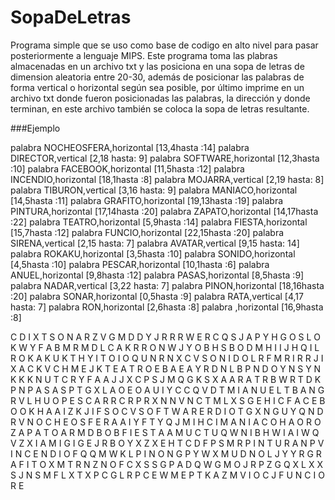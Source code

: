 # SopaDeLetras
Programa simple que se uso como base de codigo en alto nivel para pasar posteriormente a lenguaje MIPS. 
Este programa toma las plabras almacenadas en un archivo txt y las posiciona en una sopa de letras de dimension aleatoria entre 20-30, además de 
posicionar las palabras de forma vertical o horizontal según sea posible, por último imprime en un archivo txt donde fueron posicionadas las palabras,
la dirección y donde terminan, en este archivo también se coloca la sopa de letras resultante.



###Ejemplo

palabra NOCHEOSFERA,horizontal [13,4hasta :14]
palabra DIRECTOR,vertical [2,18 hasta: 9]
palabra SOFTWARE,horizontal [12,3hasta :10]
palabra FACEBOOK,horizontal [11,5hasta :12]
palabra INCENDIO,horizontal [18,1hasta :8]
palabra MOJARRA,vertical [2,19 hasta: 8]
palabra TIBURON,vertical [3,16 hasta: 9]
palabra MANIACO,horizontal [14,5hasta :11]
palabra GRAFITO,horizontal [19,13hasta :19]
palabra PINTURA,horizontal [17,14hasta :20]
palabra ZAPATO,horizontal [14,17hasta :22]
palabra TEATRO,horizontal [5,9hasta :14]
palabra FIESTA,horizontal [15,7hasta :12]
palabra FUNCIO,horizontal [22,15hasta :20]
palabra SIRENA,vertical [2,15 hasta: 7]
palabra AVATAR,vertical [9,15 hasta: 14]
palabra ROKAKU,horizontal [3,5hasta :10]
palabra SONIDO,horizontal [4,5hasta :10]
palabra PESCAR,horizontal [10,1hasta :6]
palabra ANUEL,horizontal [9,8hasta :12]
palabra PASAS,horizontal [8,5hasta :9]
palabra NADAR,vertical [3,22 hasta: 7]
palabra PINON,horizontal [18,16hasta :20]
palabra SONAR,horizontal [0,5hasta :9]
palabra RATA,vertical [4,17 hasta: 7]
palabra RON,horizontal [2,6hasta :8]
palabra ,horizontal [16,9hasta :8]

C D I X T S O N A R Z V G M D D Y J R R R W E
R C Q S J A P Y H G O S L O K W Y F A B M R M
D L C A K R R O N W J Y O B H S B O D M H I I
J H Q I L R O K A K U K T H Y I T O I O Q U N
R N X C V S O N I D O L R F M R I R R J I X A
C K V C H M E J K T E A T R O E B A E A Y R D
N L B P N D O Y N S Y N K K K N U T C R Y F A
A J J X C P S J M Q G K S X A A R A T R B W R
T D K P N P A S A S P T G X L A O E O A U I Y
C C Q V D T M I A N U E L T B A N G R V L H U
O P E S C A R R C R P R X N N V N C T M L X S
G E H I C F A C E B O O K H A A I Z K J I F S
O C V S O F T W A R E R D I O T G X N G U Y Q
N D R V N O C H E O S F E R A A I Y F T Y Q J
M I H C I M A N I A C O H A O R O Z A P A T O
A R M D B O B F I E S T A A M U C T U Q W N I
B H W I A I W Q V Z X I A M I G I G E J R B O
Y X Z X E H T C D F P S M R P I N T U R A N P
V I N C E N D I O F Q Q M W K L P I N O N G P
Y W X M U D N O L J Y Y R G R A F I T O X M T
R N Z N O F C X S S G P A D Q W G M O J R P Z
G Q X L X X S J N S M F L X T X P C G L R P C
E W M E P T K A Z M V I O C J F U N C I O R E
